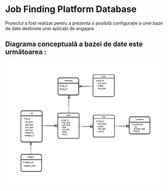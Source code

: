 # Job Finding Platform Database

Proiectul a fost realizat pentru a prezenta o posibilă configurație a unei baze de date destinate unei aplicații de angajare.

## Diagrama conceptuală a bazei de date este următoarea :

<img src="https://github.com/Andrew0911/Job-Finding-Platform-Database/blob/main/DiagramaConceptuala.png" width = 600px height = 400px>



